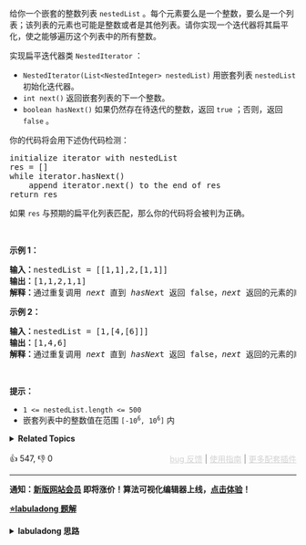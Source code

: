 <p>给你一个嵌套的整数列表 <code>nestedList</code> 。每个元素要么是一个整数，要么是一个列表；该列表的元素也可能是整数或者是其他列表。请你实现一个迭代器将其扁平化，使之能够遍历这个列表中的所有整数。</p>

<p>实现扁平迭代器类 <code>NestedIterator</code> ：</p>

<ul> 
 <li><code>NestedIterator(List&lt;NestedInteger&gt; nestedList)</code> 用嵌套列表 <code>nestedList</code> 初始化迭代器。</li> 
 <li><code>int next()</code> 返回嵌套列表的下一个整数。</li> 
 <li><code>boolean hasNext()</code> 如果仍然存在待迭代的整数，返回 <code>true</code> ；否则，返回 <code>false</code> 。</li> 
</ul>

<p>你的代码将会用下述伪代码检测：</p>

<pre>
initialize iterator with nestedList
res = []
while iterator.hasNext()
    append iterator.next() to the end of res
return res</pre>

<p>如果 <code>res</code> 与预期的扁平化列表匹配，那么你的代码将会被判为正确。</p>

<p>&nbsp;</p>

<p><strong>示例 1：</strong></p>

<pre>
<strong>输入：</strong>nestedList = [[1,1],2,[1,1]]
<strong>输出：</strong>[1,1,2,1,1]
<strong>解释：</strong>通过重复调用&nbsp;<em>next </em>直到&nbsp;<em>hasNex</em>t 返回 false，<em>next&nbsp;</em>返回的元素的顺序应该是: <span><code>[1,1,2,1,1]</code></span>。</pre>

<p><strong>示例 2：</strong></p>

<pre>
<strong>输入：</strong>nestedList = [1,[4,[6]]]
<strong>输出：</strong>[1,4,6]
<strong>解释：</strong>通过重复调用&nbsp;<em>next&nbsp;</em>直到&nbsp;<em>hasNex</em>t 返回 false，<em>next&nbsp;</em>返回的元素的顺序应该是: <span><code>[1,4,6]</code></span>。
</pre>

<p>&nbsp;</p>

<p><strong>提示：</strong></p>

<ul> 
 <li><code>1 &lt;= nestedList.length &lt;= 500</code></li> 
 <li>嵌套列表中的整数值在范围 <code>[-10<sup>6</sup>, 10<sup>6</sup>]</code> 内</li> 
</ul>

<details><summary><strong>Related Topics</strong></summary>栈 | 树 | 深度优先搜索 | 设计 | 队列 | 迭代器</details><br>

<div>👍 547, 👎 0<span style='float: right;'><span style='color: gray;'><a href='https://github.com/labuladong/fucking-algorithm/discussions/939' target='_blank' style='color: lightgray;text-decoration: underline;'>bug 反馈</a> | <a href='https://labuladong.online/algo/fname.html?fname=jb插件简介' target='_blank' style='color: lightgray;text-decoration: underline;'>使用指南</a> | <a href='https://labuladong.online/algo/images/others/%E5%85%A8%E5%AE%B6%E6%A1%B6.jpg' target='_blank' style='color: lightgray;text-decoration: underline;'>更多配套插件</a></span></span></div>

<div id="labuladong"><hr>

**通知：[新版网站会员](https://labuladong.online/algo/intro/site-vip/) 即将涨价！算法可视化编辑器上线，[点击体验](https://labuladong.online/algo/intro/visualize/)！**



<p><strong><a href="https://labuladong.online/algo/slug.html?slug=flatten-nested-list-iterator" target="_blank">⭐️labuladong 题解</a></strong></p>
<details><summary><strong>labuladong 思路</strong></summary>

## 基本思路

题目专门说不要尝试实现或者猜测 `NestedInteger` 的实现，那我们就立即实现一下 `NestedInteger` 的结构：

```java
public class NestedInteger {
    private Integer val;
    private List<NestedInteger> list;

    public NestedInteger(Integer val) {
        this.val = val;
        this.list = null;
    }
    public NestedInteger(List<NestedInteger> list) {
        this.list = list;
        this.val = null;
    }

    // 如果其中存的是一个整数，则返回 true，否则返回 false
    public boolean isInteger() {
        return val != null;
    }

    // 如果其中存的是一个整数，则返回这个整数，否则返回 null
    public Integer getInteger() {
        return this.val;
    }

    // 如果其中存的是一个列表，则返回这个列表，否则返回 null
    public List<NestedInteger> getList() {
        return this.list;
    }
}
```

根据 [学习数据结构和算法的框架思维](https://labuladong.online/algo/essential-technique/abstraction-of-algorithm/)，发现这玩意儿竟然就是个多叉树的结构：

```java
class NestedInteger {
    Integer val;
    List<NestedInteger> list;
}

// 基本的 N 叉树节点
class TreeNode {
    int val;
    TreeNode[] children;
}
```

![](https://labuladong.online/algo/images/nestedList/1.jpeg)

**所以，把一个 `NestedInteger` 扁平化就等价于遍历一棵 N 叉树的所有「叶子节点」**。

用迭代器的方式来实现这个功能，就是**调用 `hasNext` 时，如果 `nestedList` 的第一个元素是列表类型，则不断展开这个元素，直到第一个元素是整数类型**。

**详细题解：[题目不让我干什么，我偏要干什么](https://labuladong.online/algo/data-structure/flatten-nested-list-iterator/)**

**标签：[二叉树](https://labuladong.online/algo/)，[数据结构](https://labuladong.online/algo/)，[设计](https://labuladong.online/algo/)**

## 解法代码

提示：🟢 标记的是我写的解法代码，🤖 标记的是 chatGPT 翻译的多语言解法代码。如有错误，可以 [点这里](https://github.com/labuladong/fucking-algorithm/issues/1113) 反馈和修正。

<div class="tab-panel"><div class="tab-nav">
<button data-tab-item="cpp" class="tab-nav-button btn " data-tab-group="default" onclick="switchTab(this)">cpp🤖</button>

<button data-tab-item="python" class="tab-nav-button btn " data-tab-group="default" onclick="switchTab(this)">python🤖</button>

<button data-tab-item="java" class="tab-nav-button btn active" data-tab-group="default" onclick="switchTab(this)">java🟢</button>

<button data-tab-item="go" class="tab-nav-button btn " data-tab-group="default" onclick="switchTab(this)">go🤖</button>

<button data-tab-item="javascript" class="tab-nav-button btn " data-tab-group="default" onclick="switchTab(this)">javascript🤖</button>
</div><div class="tab-content">
<div data-tab-item="cpp" class="tab-item " data-tab-group="default"><div class="highlight">

```cpp
// 注意：cpp 代码由 chatGPT🤖 根据我的 java 代码翻译，旨在帮助不同背景的读者理解算法逻辑。
// 本代码已经通过力扣的测试用例，应该可直接成功提交。

#include <stack>
#include <vector>

class NestedInteger; // Forward declaration of NestedInteger class.

class NestedIterator {
public:
    std::stack<NestedInteger> stack;

    NestedIterator(std::vector<NestedInteger>& nestedList) {
        // 不直接用 nestedList 的引用，是因为不能确定它的底层实现
        // 必须保证是 LinkedList，否则下面的 addFirst 会很低效
        // Since we are using a stack in C++ instead of a list, this comment does not apply directly.
        // We reverse iterate to simulate adding to the front of the list which is similar in spirit.
        for (auto it = nestedList.rbegin(); it != nestedList.rend(); ++it) {
            stack.push(*it);
        }
    }

    int next() {
        // hasNext 方法保证了第一个元素一定是整数类型
        NestedInteger top = stack.top();
        stack.pop();
        return top.getInteger();
    }

    bool hasNext() {
        // 循环拆分列表元素，直到列表第一个元素是整数类型
        while (!stack.empty() && !stack.top().isInteger()) {
            NestedInteger top = stack.top();
            stack.pop();
            // 当列表开头第一个元素是列表类型时，进入循环
            // 将第一个列表打平并按顺序添加到开头
            std::vector<NestedInteger> list = top.getList();
            for (auto it = list.rbegin(); it != list.rend(); ++it) {
                stack.push(*it);
            }
        }
        return !stack.empty();
    }
};
```

</div></div>

<div data-tab-item="python" class="tab-item " data-tab-group="default"><div class="highlight">

```python
# 注意：python 代码由 chatGPT🤖 根据我的 java 代码翻译，旨在帮助不同背景的读者理解算法逻辑。
# 本代码已经通过力扣的测试用例，应该可直接成功提交。

class NestedIterator:
    def __init__(self, nestedList: [NestedInteger]):
        # 不直接用 nestedList 的引用，是因为不能确定它的底层实现
        # 必须保证是 LinkedList，否则下面的 addFirst 会很低效
        self.list = collections.deque(nestedList)

    def next(self) -> int:
        # hasNext 方法保证了第一个元素一定是整数类型
        return self.list.popleft().getInteger()

    def hasNext(self) -> bool:
        # 循环拆分列表元素，直到列表第一个元素是整数类型
        while self.list and not self.list[0].isInteger():
            # 当列表开头第一个元素是列表类型时，进入循环
            first = self.list.popleft().getList()
            # 将第一个列表打平并按顺序添加到开头
            for i in range(len(first) - 1, -1, -1):
                self.list.appendleft(first[i])
        return bool(self.list)
```

</div></div>

<div data-tab-item="java" class="tab-item active" data-tab-group="default"><div class="highlight">

```java
public class NestedIterator implements Iterator<Integer> {
    private LinkedList<NestedInteger> list;

    public NestedIterator(List<NestedInteger> nestedList) {
        // 不直接用 nestedList 的引用，是因为不能确定它的底层实现
        // 必须保证是 LinkedList，否则下面的 addFirst 会很低效
        list = new LinkedList<>(nestedList);
    }

    public Integer next() {
        // hasNext 方法保证了第一个元素一定是整数类型
        return list.remove(0).getInteger();
    }

    public boolean hasNext() {
        // 循环拆分列表元素，直到列表第一个元素是整数类型
        while (!list.isEmpty() && !list.get(0).isInteger()) {
            // 当列表开头第一个元素是列表类型时，进入循环
            List<NestedInteger> first = list.remove(0).getList();
            // 将第一个列表打平并按顺序添加到开头
            for (int i = first.size() - 1; i >= 0; i--) {
                list.addFirst(first.get(i));
            }
        }
        return !list.isEmpty();
    }
}
```

</div></div>

<div data-tab-item="go" class="tab-item " data-tab-group="default"><div class="highlight">

```go
// 注意：go 代码由 chatGPT🤖 根据我的 java 代码翻译，旨在帮助不同背景的读者理解算法逻辑。
// 本代码已经通过力扣的测试用例，应该可直接成功提交。

type NestedIterator struct {
    list *list.List
}

func Constructor(nestedList []*NestedInteger) *NestedIterator {
    // 不直接用 nestedList 的引用，是因为不能确定它的底层实现
    // 必须保证是 LinkedList，否则下面的 addFirst 会很低效
    l := list.New()
    for _, ni := range nestedList {
        l.PushBack(ni)
    }
    return &NestedIterator{list: l}
}

func (this *NestedIterator) Next() int {
    // hasNext 方法保证了第一个元素一定是整数类型
    front := this.list.Front()
    this.list.Remove(front)
    return front.Value.(*NestedInteger).GetInteger()
}

func (this *NestedIterator) HasNext() bool {
    // 循环拆分列表元素，直到列表第一个元素是整数类型
    for this.list.Len() > 0 && !this.list.Front().Value.(*NestedInteger).IsInteger() {
        // 当列表开头第一个元素是列表类型时，进入循环
        first := this.list.Remove(this.list.Front()).(*NestedInteger).GetList()
        // 将第一个列表打平并按顺序添加到开头
        for i := len(first) - 1; i >= 0; i-- {
            this.list.PushFront(first[i])
        }
    }
    return this.list.Len() > 0
}
```

</div></div>

<div data-tab-item="javascript" class="tab-item " data-tab-group="default"><div class="highlight">

```javascript
// 注意：javascript 代码由 chatGPT🤖 根据我的 java 代码翻译，旨在帮助不同背景的读者理解算法逻辑。
// 本代码已经通过力扣的测试用例，应该可直接成功提交。

var NestedIterator = function(nestedList) {
    // 不直接用 nestedList 的引用，是因为不能确定它的底层实现
    // 必须保证是 LinkedList，否则下面的 addFirst 会很低效
    this.list = [];
    for (let i = nestedList.length - 1; i >= 0; i--) {
        this.list.push(nestedList[i]);
    }
};

NestedIterator.prototype.next = function() {
    // hasNext 方法保证了第一个元素一定是整数类型
    return this.list.pop().getInteger();
};

NestedIterator.prototype.hasNext = function() {
    // 循环拆分列表元素，直到列表第一个元素是整数类型
    while (this.list.length !== 0 && !this.list[this.list.length - 1].isInteger()) {
        // 当列表开头第一个元素是列表类型时，进入循环
        let first = this.list.pop().getList();
        // 将第一个列表打平并按顺序添加到开头
        for (let i = first.length - 1; i >= 0; i--) {
            this.list.push(first[i]);
        }
    }
    return this.list.length !== 0;
};
```

</div></div>
</div></div>

</details>
</div>

